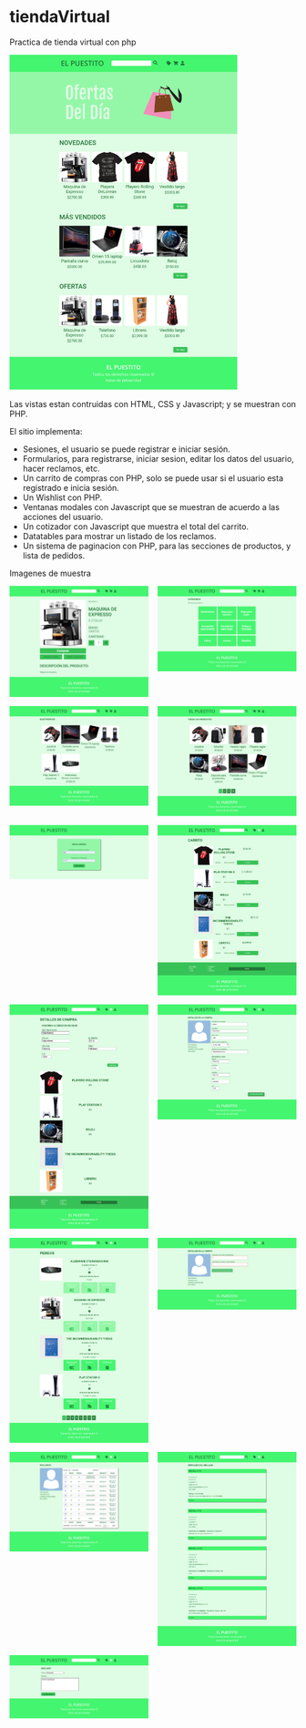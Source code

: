 # tiendaVirtual
Practica de tienda virtual con php

<img src="https://raw.githubusercontent.com/yaakov04/tiendaVirtual/main/imagenes_muestra/FireShot%20Capture%20043%20-%20El%20Puestito%20-%20localhost.png" width="400">

Las vistas estan contruidas con HTML, CSS y Javascript; y se muestran con PHP.

El sitio implementa:
+ Sesiones, el usuario se puede registrar e iniciar sesión.
+ Formularios, para registrarse, iniciar sesion, editar los datos del usuario, hacer reclamos, etc.
+ Un carrito de compras con PHP, solo se puede usar si el usuario esta registrado e inicia sesión.
+ Un Wishlist con PHP.
+ Ventanas modales con Javascript que se muestran de acuerdo a las acciones del usuario.
+ Un cotizador con Javascript que muestra el total del carrito.
+ Datatables para mostrar un listado de los reclamos.
+ Un sistema de paginacion con PHP, para las secciones de productos, y lista de pedidos.

Imagenes de muestra
<div style="
  display:grid;
  grid-template-columns: repeat(2, 1fr);
  gap: 1rem;
  ">
  <img src="https://raw.githubusercontent.com/yaakov04/tiendaVirtual/main/imagenes_muestra/FireShot%20Capture%20046%20-%20El%20Puestito%20-%20localhost.png" width="400">
  <img src="https://raw.githubusercontent.com/yaakov04/tiendaVirtual/main/imagenes_muestra/FireShot%20Capture%20049%20-%20El%20Puestito%20-%20localhost.png" width="400">
  <img src="https://raw.githubusercontent.com/yaakov04/tiendaVirtual/main/imagenes_muestra/FireShot%20Capture%20052%20-%20El%20Puestito%20-%20localhost.png" width="400">
  <img src="https://raw.githubusercontent.com/yaakov04/tiendaVirtual/main/imagenes_muestra/FireShot%20Capture%20055%20-%20El%20Puestito%20-%20localhost.png" width="400">
  <img src="https://raw.githubusercontent.com/yaakov04/tiendaVirtual/main/imagenes_muestra/FireShot%20Capture%20061%20-%20El%20Puestito%20-%20localhost.png" width="400">
  <img src="https://raw.githubusercontent.com/yaakov04/tiendaVirtual/main/imagenes_muestra/FireShot%20Capture%20067%20-%20El%20Puestito%20-%20localhost.png" width="400">
  <img src="https://raw.githubusercontent.com/yaakov04/tiendaVirtual/main/imagenes_muestra/FireShot%20Capture%20072%20-%20El%20Puestito%20-%20localhost.png" width="400">
  <img src="https://raw.githubusercontent.com/yaakov04/tiendaVirtual/main/imagenes_muestra/FireShot%20Capture%20075%20-%20El%20Puestito%20-%20localhost.png" width="400">
  <img src="https://raw.githubusercontent.com/yaakov04/tiendaVirtual/main/imagenes_muestra/FireShot%20Capture%20078%20-%20El%20Puestito%20-%20localhost.png" width="400">
  <img src="https://raw.githubusercontent.com/yaakov04/tiendaVirtual/main/imagenes_muestra/FireShot%20Capture%20081%20-%20El%20Puestito%20-%20localhost.png" width="400">
  <img src="https://raw.githubusercontent.com/yaakov04/tiendaVirtual/main/imagenes_muestra/FireShot%20Capture%20084%20-%20El%20Puestito%20-%20localhost.png" width="400">
  <img src="https://raw.githubusercontent.com/yaakov04/tiendaVirtual/main/imagenes_muestra/FireShot%20Capture%20087%20-%20El%20Puestito%20-%20localhost.png" width="400">
  <img src="https://raw.githubusercontent.com/yaakov04/tiendaVirtual/main/imagenes_muestra/FireShot%20Capture%20090%20-%20El%20Puestito%20-%20localhost.png" width="400">
  <div>

